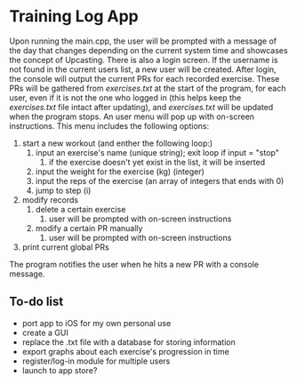 # Training Log App

Upon running the main.cpp, the user will be prompted with a message of the day that changes depending on the current system time and showcases the concept of Upcasting. There is also a login screen. If the username is not found in the current users list, a new user will be created. After login, the console will output the current PRs for each recorded exercise. These PRs will be gathered from *exercises.txt* at the start of the program, for each user, even if it is not the one who logged in (this helps keep the *exercises.txt* file intact after updating), and *exercises.txt* will be updated when the program stops. An user menu will pop up with on-screen instructions. This menu includes the following options:
1. start a new workout (and enther the following loop:)
    1. input an exercise's name (unique string); exit loop if input = "stop"
        1. if the exercise doesn't yet exist in the list, it will be inserted
    3. input the weight for the exercise (kg) (integer)
    4. input the reps of the exercise (an array of integers that ends with 0)
    5. jump to step (i)
2. modify records
    1. delete a certain exercise
        1. user will be prompted with on-screen instructions
    3. modify a certain PR manually
        1. user will be prompted with on-screen instructions
3. print current global PRs

The program notifies the user when he hits a new PR with a console message.


## To-do list
- port app to iOS for my own personal use
- create a GUI
- replace the .txt file with a database for storing information
- export graphs about each exercise's progression in time
- register/log-in module for multiple users
- launch to app store?
